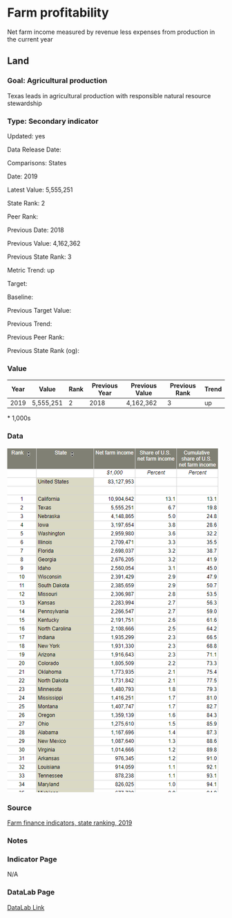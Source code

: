 # Farm profitability

Net farm income measured by revenue less expenses from production in the current year

## Land

### Goal: Agricultural production

Texas leads in agricultural production with responsible natural resource stewardship

### Type: Secondary indicator

Updated: yes

Data Release Date: 


Comparisons: States

Date: 2019

Latest Value: 5,555,251 

State Rank: 2

Peer Rank: 

Previous Date: 2018

Previous Value: 4,162,362

Previous State Rank: 3

Metric Trend: up

Target: 

Baseline: 

Previous Target Value: 

Previous Trend: 

Previous Peer Rank: 

Previous State Rank (og): 

### Value

| Year      |  Value      | Rank        | Previous Year | Previous Value | Previous Rank | Trend | 
| ----------- | ----------- | ----------- | ----------- | ----------- | ----------- | -----------|
|   2019       | 5,555,251  |  2         |      2018   |   4,162,362      |      3    |    up  | 

\* 1,000s

### Data

![farmincome](./farmincome.PNG)

### Source

[Farm finance indicators, state ranking, 2019](https://data.ers.usda.gov/reports.aspx?ID=17839#P014d0d56d2b14a109de84385f0c5c32c_14_185iT0R0x16)

### Notes


### Indicator Page

N/A

### DataLab Page

[DataLab Link](https://datalab.texas2036.org/rbpivhg/u-s-census-of-agriculture-economics-2017?accesskey=hruynag)
